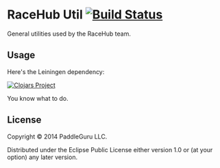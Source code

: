 # RaceHub Util [![Build Status](https://secure.travis-ci.org/racehub/util.png)](http://travis-ci.org/racehub/util)

General utilities used by the RaceHub team.

## Usage

Here's the Leiningen dependency:

[![Clojars Project](http://clojars.org/racehub/util/latest-version.svg)](http://clojars.org/racehub/util)

You know what to do.

## License

Copyright © 2014 PaddleGuru LLC.

Distributed under the Eclipse Public License either version 1.0 or (at
your option) any later version.
